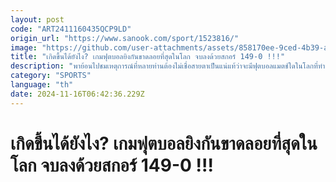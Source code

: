 ```yaml
---
layout: post
code: "ART2411160435QCP9LD"
origin_url: "https://www.sanook.com/sport/1523816/"
image: "https://github.com/user-attachments/assets/858170ee-9ced-4b39-a0b9-5d4e2a19c559"
title: "เกิดขึ้นได้ยังไง? เกมฟุตบอลยิงกันขาดลอยที่สุดในโลก จบลงด้วยสกอร์ 149-0 !!!"
description: "พาย้อนไปชมเหตุการณ์ที่หลายท่านต้องไม่เชื่อสายตาเป็นแน่แท้ว่าจะมีฟุตบอลแมตช์ใดในโลกที่ทำประตูกันถล่มทลายเช่นนี้"
category: "SPORTS"
language: "th"
date: 2024-11-16T06:42:36.229Z
---
```


# เกิดขึ้นได้ยังไง? เกมฟุตบอลยิงกันขาดลอยที่สุดในโลก จบลงด้วยสกอร์ 149-0 !!!